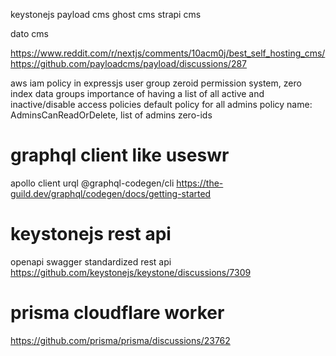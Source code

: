 keystonejs
payload cms
ghost cms
strapi cms

dato cms

https://www.reddit.com/r/nextjs/comments/10acm0j/best_self_hosting_cms/
https://github.com/payloadcms/payload/discussions/287

aws iam policy in expressjs
user group zeroid permission system, zero index data groups
importance of having a list of all active and inactive/disable access policies
default policy for all admins
policy name: AdminsCanReadOrDelete, list of admins zero-ids

# graphql client like useswr

apollo client
urql
@graphql-codegen/cli
https://the-guild.dev/graphql/codegen/docs/getting-started

# keystonejs rest api

openapi swagger standardized rest api
https://github.com/keystonejs/keystone/discussions/7309

# prisma cloudflare worker

https://github.com/prisma/prisma/discussions/23762
